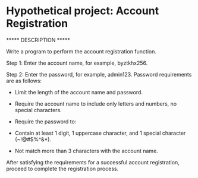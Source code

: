 # Hypothetical project: Account Registration
***** DESCRIPTION *****

Write a program to perform the account registration function.

Step 1: Enter the account name, for example, byztkhx256.

Step 2: Enter the password, for example, admin123. Password requirements are as follows:

- Limit the length of the account name and password.

- Require the account name to include only letters and numbers, no special characters.

- Require the password to:
+ Contain at least 1 digit, 1 uppercase character, and 1 special character (~!@#$%^&*).

+ Not match more than 3 characters with the account name.

After satisfying the requirements for a successful account registration, proceed to complete the registration process.
